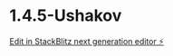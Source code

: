 # 1.4.5-Ushakov

[Edit in StackBlitz next generation editor ⚡️](https://stackblitz.com/~/github.com/Ushakov341/1.4.5-Ushakov)